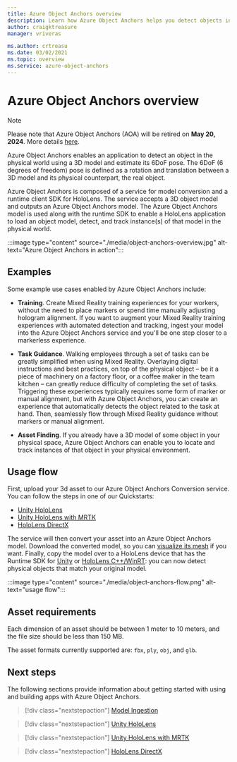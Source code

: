 ```yaml
---
title: Azure Object Anchors overview
description: Learn how Azure Object Anchors helps you detect objects in the physical world.
author: craigktreasure
manager: vriveras

ms.author: crtreasu
ms.date: 03/02/2021
ms.topic: overview
ms.service: azure-object-anchors
---
```


# Azure Object Anchors overview

> [!NOTE]
> Please note that Azure Object Anchors (AOA) will be retired on **May 20, 2024**. More details [here](https://azure.microsoft.com/updates/azure-object-anchors-retirement/).

Azure Object Anchors enables an application to detect an object in the physical world using a 3D model and estimate its 6DoF pose. The 6DoF (6 degrees of freedom) pose is defined as a rotation and translation between a 3D model and its physical counterpart, the real object.

Azure Object Anchors is composed of a service for model conversion and a runtime client SDK for HoloLens. The service accepts a 3D object model and outputs an Azure Object Anchors model. The Azure Object Anchors model is used along with the runtime SDK to enable a HoloLens application to load an object model, detect, and track instance(s) of that model in the physical world.

:::image type="content" source="./media/object-anchors-overview.jpg" alt-text="Azure Object Anchors in action":::

## Examples

Some example use cases enabled by Azure Object Anchors include:

- **Training**. Create Mixed Reality training experiences for your workers, without the need to place markers or spend time manually adjusting hologram alignment. If you want to augment your Mixed Reality training experiences with automated detection and tracking, ingest your model into the Azure Object Anchors service and you'll be one step closer to a markerless experience.

- **Task Guidance**. Walking employees through a set of tasks can be greatly simplified when using Mixed Reality. Overlaying digital instructions and best practices, on top of the physical object – be it a piece of machinery on a factory floor, or a coffee maker in the team kitchen – can greatly reduce difficulty of completing the set of tasks. Triggering these experiences typically requires some form of marker or manual alignment, but with Azure Object Anchors, you can create an experience that automatically detects the object related to the task at hand. Then, seamlessly flow through Mixed Reality guidance without markers or manual alignment.

- **Asset Finding**. If you already have a 3D model of some object in your physical space, Azure Object Anchors can enable you to locate and track instances of that object in your physical environment.

## Usage flow

First, upload your 3d asset to our Azure Object Anchors Conversion service. You can follow the steps in one of our Quickstarts:

  - [Unity HoloLens](quickstarts/get-started-unity-hololens.md)
  - [Unity HoloLens with MRTK](quickstarts/get-started-unity-hololens-mrtk.md)
  - [HoloLens DirectX](quickstarts/get-started-hololens-directx.md)

The service will then convert your asset into an Azure Object Anchors model. Download the converted model, so you can [visualize its mesh](visualize-converted-model.md) if you want. Finally, copy the model over to a HoloLens device that has the Runtime SDK for [Unity](/dotnet/api/Microsoft.Azure.ObjectAnchors) or [HoloLens C++/WinRT](/cpp/api/object-anchors/winrt): you can now detect physical objects that match your original model.

:::image type="content" source="./media/object-anchors-flow.png" alt-text="usage flow":::

## Asset requirements

Each dimension of an asset should be between 1 meter to 10 meters, and the file size should be less than 150 MB.

The asset formats currently supported are: `fbx`, `ply`, `obj`, and `glb`.

## Next steps

The following sections provide information about getting started with using and building apps with Azure Object Anchors.

> [!div class="nextstepaction"]
> [Model Ingestion](quickstarts/get-started-model-conversion.md)

> [!div class="nextstepaction"]
> [Unity HoloLens](quickstarts/get-started-unity-hololens.md)

> [!div class="nextstepaction"]
> [Unity HoloLens with MRTK](quickstarts/get-started-unity-hololens-mrtk.md)

> [!div class="nextstepaction"]
> [HoloLens DirectX](quickstarts/get-started-hololens-directx.md)
